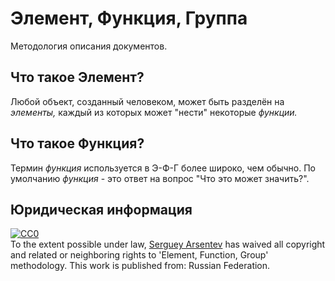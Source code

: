 # Элемент, Функция, Группа

Методология описания документов.

## Что такое Элемент?

Любой объект, созданный человеком, может быть разделён на _элементы,_ каждый из которых может "нести" некоторые _функции._

## Что такое Функция?

Термин _функция_ используется в Э-Ф-Г более широко, чем обычно. По умолчанию _функция_ - это ответ на вопрос "Что это может значить?".

## Юридическая информация

<p xmlns:dct="http://purl.org/dc/terms/" xmlns:vcard="http://www.w3.org/2001/vcard-rdf/3.0#">
  <a rel="license"
     href="http://creativecommons.org/publicdomain/zero/1.0/">
    <img src="http://i.creativecommons.org/p/zero/1.0/88x31.png" style="border-style: none;" alt="CC0" />
  </a>
  <br />
  To the extent possible under law,
  <a rel="dct:publisher"
     href="github.com/einse">
    <span property="dct:title">Serguey Arsentev</span></a>
  has waived all copyright and related or neighboring rights to
  <span property="dct:title">'Element, Function, Group' methodology</span>.
This work is published from:
<span property="vcard:Country" datatype="dct:ISO3166"
      content="RU" about="github.com/einse">
  Russian Federation</span>.
</p>
